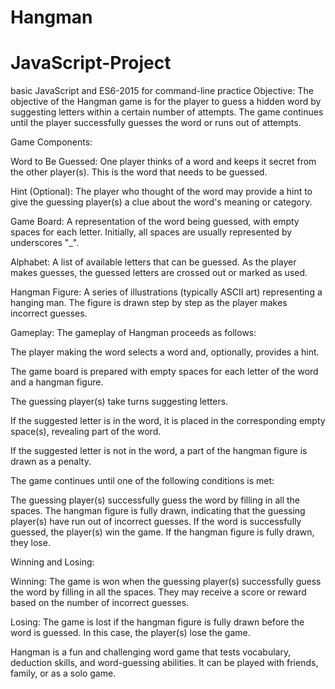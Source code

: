 # Hangman
# JavaScript-Project
basic JavaScript and ES6-2015 for command-line practice 
Objective:
The objective of the Hangman game is for the player to guess a hidden word by suggesting letters within a certain number of attempts. The game continues until the player successfully guesses the word or runs out of attempts.

Game Components:

Word to Be Guessed: One player thinks of a word and keeps it secret from the other player(s). This is the word that needs to be guessed.

Hint (Optional): The player who thought of the word may provide a hint to give the guessing player(s) a clue about the word's meaning or category.

Game Board: A representation of the word being guessed, with empty spaces for each letter. Initially, all spaces are usually represented by underscores "_".

Alphabet: A list of available letters that can be guessed. As the player makes guesses, the guessed letters are crossed out or marked as used.

Hangman Figure: A series of illustrations (typically ASCII art) representing a hanging man. The figure is drawn step by step as the player makes incorrect guesses.

Gameplay:
The gameplay of Hangman proceeds as follows:

The player making the word selects a word and, optionally, provides a hint.

The game board is prepared with empty spaces for each letter of the word and a hangman figure.

The guessing player(s) take turns suggesting letters.

If the suggested letter is in the word, it is placed in the corresponding empty space(s), revealing part of the word.

If the suggested letter is not in the word, a part of the hangman figure is drawn as a penalty.

The game continues until one of the following conditions is met:

The guessing player(s) successfully guess the word by filling in all the spaces.
The hangman figure is fully drawn, indicating that the guessing player(s) have run out of incorrect guesses.
If the word is successfully guessed, the player(s) win the game. If the hangman figure is fully drawn, they lose.

Winning and Losing:

Winning: The game is won when the guessing player(s) successfully guess the word by filling in all the spaces. They may receive a score or reward based on the number of incorrect guesses.

Losing: The game is lost if the hangman figure is fully drawn before the word is guessed. In this case, the player(s) lose the game.

Hangman is a fun and challenging word game that tests vocabulary, deduction skills, and word-guessing abilities. It can be played with friends, family, or as a solo game.



